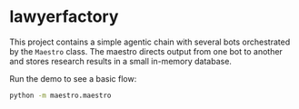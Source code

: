 # lawyerfactory

This project contains a simple agentic chain with several bots orchestrated by the `Maestro` class. The maestro directs output from one bot to another and stores research results in a small in-memory database.

Run the demo to see a basic flow:

```bash
python -m maestro.maestro
```
